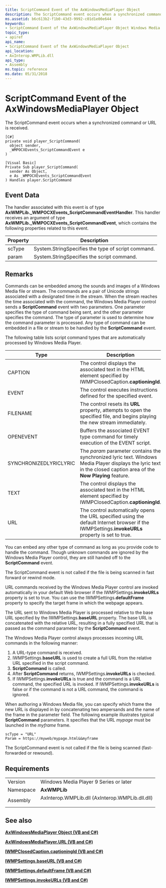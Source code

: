 ```yaml
---
title: ScriptCommand Event of the AxWindowsMediaPlayer Object
description: The ScriptCommand event occurs when a synchronized command or URL is received.
ms.assetid: b6c613b2-f1b0-43d3-9992-c01d1e00e644
keywords:
- ScriptCommand Event of the AxWindowsMediaPlayer Object Windows Media Player
topic_type:
- apiref
api_name:
- ScriptCommand Event of the AxWindowsMediaPlayer Object
api_location:
- AxInterop.WMPLib.dll
api_type:
- Assembly
ms.topic: reference
ms.date: 05/31/2018
---
```


# ScriptCommand Event of the AxWindowsMediaPlayer Object

The ScriptCommand event occurs when a synchronized command or URL is received.

``` syntax
[C#]
private void player_ScriptCommand(
  object sender,
  _WMPOCXEvents_ScriptCommandEvent e
)

[Visual Basic]
Private Sub player_ScriptCommand(  
  sender As Object, 
  e As _WMPOCXEvents_ScriptCommandEvent
) Handles player.ScriptCommand
```

## Event Data

The handler associated with this event is of type **AxWMPLib.\_WMPOCXEvents\_ScriptCommandEventHandler**. This handler receives an argument of type **AxWMPLib.\_WMPOCXEvents\_ScriptCommandEvent**, which contains the following properties related to this event.



| Property | Description                                                   |
|----------|---------------------------------------------------------------|
| scType   | System.StringSpecifies the type of script command.<br/> |
| param    | System.StringSpecifies the script command.<br/>         |



 

## Remarks

Commands can be embedded among the sounds and images of a Windows Media file or stream. The commands are a pair of Unicode strings associated with a designated time in the stream. When the stream reaches the time associated with the command, the Windows Media Player control sends a **ScriptCommand** event with two parameters. One parameter specifies the type of command being sent, and the other parameter specifies the command. The type of parameter is used to determine how the command parameter is processed. Any type of command can be embedded in a file or stream to be handled by the **ScriptCommand** event.

The following table lists script command types that are automatically processed by Windows Media Player.



| Type                   | Description                                                                                                                                                         |
|------------------------|---------------------------------------------------------------------------------------------------------------------------------------------------------------------|
| CAPTION                | The control displays the associated text in the HTML element specified by IWMPClosedCaption.**captioningId**.                                                       |
| EVENT                  | The control executes instructions defined for the specified event.                                                                                                  |
| FILENAME               | The control resets its **URL** property, attempts to open the specified file, and begins playing the new stream immediately.                                        |
| OPENEVENT              | Buffers the associated EVENT type command for timely execution of the EVENT script.                                                                                 |
| SYNCHRONIZEDLYRICLYRIC | The *param* parameter contains the synchronized lyric text. Windows Media Player displays the lyric text in the closed caption area of the **Now Playing** feature. |
| TEXT                   | The control displays the associated text in the HTML element specified by IWMPClosedCaption.**captioningId**.                                                       |
| URL                    | The control automatically opens the URL specified using the default Internet browser if the IWMPSettings.**invokeURLs** property is set to true.                    |



 

You can embed any other type of command as long as you provide code to handle the command. Though unknown commands are ignored by the Windows Media Player control, they are still handed off to the **ScriptCommand** event.

The ScriptCommand event is not called if the file is being scanned in fast forward or rewind mode.

URL commands received by the Windows Media Player control are invoked automatically in your default Web browser if the IWMPSettings.**invokeURLs** property is set to true. You can use the IWMPSettings.**defaultFrame** property to specify the target frame in which the webpage appears.

The URL sent to Windows Media Player is processed relative to the base URL specified by the IWMPSettings.**baseURL** property. The base URL is concatenated with the relative URL, resulting in a fully specified URL that is passed as the command parameter by the **ScriptCommand** event.

The Windows Media Player control always processes incoming URL commands in the following manner:

1.  A URL-type command is received.
2.  IWMPSettings.**baseURL** is used to create a full URL from the relative URL specified in the script command.
3.  **ScriptCommand** is called.
4.  After **ScriptCommand** returns, IWMPSettings.**invokeURLs** is checked.
5.  If IWMPSettings.**invokeURLs** is true and the command is a URL command, the specified URL is invoked. If IWMPSettings.**invokeURLs** is false or if the command is not a URL command, the command is ignored.

When authoring a Windows Media file, you can specify which frame the new URL is displayed in by concatenating two ampersands and the name of the frame in the parameter field. The following example illustrates typical **ScriptCommand** parameters. It specifies that the URL *mypage* must be launched in the *myframe* frame.


```CSharp
scType = "URL"
Param = https://myweb/mypage.html&&myframe
```



The ScriptCommand event is not called if the file is being scanned (fast-forwarded or rewound).

## Requirements



|                      |                                                                                                                            |
|----------------------|----------------------------------------------------------------------------------------------------------------------------|
| Version<br/>   | Windows Media Player 9 Series or later<br/>                                                                          |
| Namespace<br/> | **AxWMPLib**<br/>                                                                                                    |
| Assembly<br/>  | <dl> <dt>AxInterop.WMPLib.dll (AxInterop.WMPLib.dll.dll)</dt> </dl> |



## See also

<dl> <dt>

[**AxWindowsMediaPlayer Object (VB and C#)**](axwindowsmediaplayer-object--vb-and-c.md)
</dt> <dt>

[**AxWindowsMediaPlayer.URL (VB and C#)**](axwmplib-axwindowsmediaplayer-url--vb-and-c.md)
</dt> <dt>

[**IWMPClosedCaption.captioningId (VB and C#)**](wmplibiwmpclosedcaption-iwmpclosedcaption-captioningid--vb-and-c.md)
</dt> <dt>

[**IWMPSettings.baseURL (VB and C#)**](wmplibiwmpsettings-iwmpsettings-baseurl--vb-and-c.md)
</dt> <dt>

[**IWMPSettings.defaultFrame (VB and C#)**](wmplibiwmpsettings-iwmpsettings-defaultframe--vb-and-c.md)
</dt> <dt>

[**IWMPSettings.invokeURLs (VB and C#)**](wmplibiwmpsettings-iwmpsettings-invokeurls--vb-and-c.md)
</dt> </dl>

 

 






